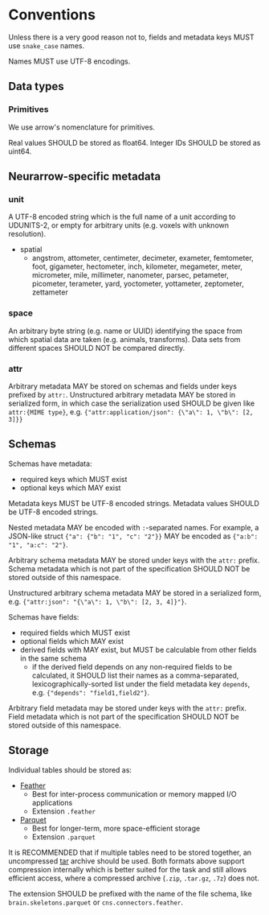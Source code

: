 # Conventions

Unless there is a very good reason not to, fields and metadata keys MUST use `snake_case` names.

Names MUST use UTF-8 encodings.

## Data types

### Primitives

We use arrow's nomenclature for primitives.

Real values SHOULD be stored as float64.
Integer IDs SHOULD be stored as uint64.

## Neurarrow-specific metadata

### unit

A UTF-8 encoded string which is the full name of a unit according to UDUNITS-2, or empty for arbitrary units (e.g. voxels with unknown resolution).

- spatial
  - angstrom, attometer, centimeter, decimeter, exameter, femtometer, foot, gigameter, hectometer, inch, kilometer, megameter, meter, micrometer, mile, millimeter, nanometer, parsec, petameter, picometer, terameter, yard, yoctometer, yottameter, zeptometer, zettameter

### space

An arbitrary byte string (e.g. name or UUID) identifying the space from which spatial data are taken (e.g. animals, transforms).
Data sets from different spaces SHOULD NOT be compared directly.

### attr

Arbitrary metadata MAY be stored on schemas and fields under keys prefixed by `attr:`.
Unstructured arbitrary metadata MAY be stored in serialized form,
in which case the serialization used SHOULD be given like `attr:{MIME type}`, e.g. `{"attr:application/json": {\"a\": 1, \"b\": [2, 3]}}`

## Schemas

Schemas have metadata:

- required keys which MUST exist
- optional keys which MAY exist

Metadata keys MUST be UTF-8 encoded strings.
Metadata values SHOULD be UTF-8 encoded strings.

Nested metadata MAY be encoded with `:`-separated names.
For example, a JSON-like struct `{"a": {"b": "1", "c": "2"}}` MAY be encoded as `{"a:b": "1", "a:c": "2"}`.

Arbitrary schema metadata MAY be stored under keys with the `attr:` prefix.
Schema metadata which is not part of the specification SHOULD NOT be stored outside of this namespace.

Unstructured arbitrary schema metadata MAY be stored in a serialized form, e.g. `{"attr:json": "{\"a\": 1, \"b\": [2, 3, 4]}"}`.

Schemas have fields:

- required fields which MUST exist
- optional fields which MAY exist
- derived fields with MAY exist, but MUST be calculable from other fields in the same schema
  - if the derived field depends on any non-required fields to be calculated, it SHOULD list their names as a comma-separated, lexicographically-sorted list under the field metadata key `depends`, e.g. `{"depends": "field1,field2"}`.

Arbitrary field metadata may be stored under keys with the `attr:` prefix.
Field metadata which is not part of the specification SHOULD NOT be stored outside of this namespace.

## Storage

Individual tables should be stored as:

- [Feather](https://github.com/wesm/feather)
  - Best for inter-process communication or memory mapped I/O applications
  - Extension `.feather`
- [Parquet](https://parquet.apache.org/)
  - Best for longer-term, more space-efficient storage
  - Extension `.parquet`

It is RECOMMENDED that if multiple tables need to be stored together, an uncompressed [tar](https://en.wikipedia.org/wiki/Tar_(computing)) archive should be used.
Both formats above support compression internally which is better suited for the task and still allows efficient access, where a compressed archive (`.zip`, `.tar.gz`, `.7z`) does not.

The extension SHOULD be prefixed with the name of the file schema, like `brain.skeletons.parquet` or `cns.connectors.feather`.
